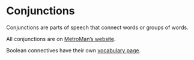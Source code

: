 # Conjunctions
Conjunctions are parts of speech that connect words or groups of words.

All conjunctions are on [MetroMan’s website](https://www.metroman.me/en/balkeon/docs/conjunctions/).

Boolean connectives have their own [vocabulary page](https://brownieo.github.io/Balkeon-notes/Vocabulary/Math/bool.html).
